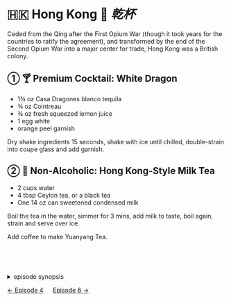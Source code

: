 🇭🇰 Hong Kong 🥂 _乾杯_
======================

Ceded from the Qing after the First Opium War (though it took years for the countries
to ratify the agreement), and transformed by the end of the Second Opium War into a
major center for trade, Hong Kong was a British colony.

① 🍸 Premium Cocktail: White Dragon
------------------------------------

- 1¾ oz Casa Dragones blanco tequila
- ¾ oz Cointreau
- ¾ oz fresh squeezed lemon juice
- 1 egg white
- orange peel garnish

Dry shake ingredients 15 seconds, shake with ice until chilled, double-strain into coupe
glass and add garnish.

② 🥛 Non-Alcoholic: Hong Kong-Style Milk Tea
---------------------------------------------

- 2 cups water
- 4 tbsp Ceylon tea, or a black tea
- One 14 oz can sweetened condensed milk

Boil the tea in the water, simmer for 3 mins, add milk to taste, boil again, strain and
serve over ice.

Add coffee to make Yuanyang Tea.

<style>details {margin-top:2cm} details>p {margin:0 1ex;font-size:36pt}</style>

<details><summary>episode synopsis</summary><p>🇭🇰💷🐉👮</p></details>

[← Episode 4](ep4.md)
&emsp;
[Episode 6 →](ep6.md)
